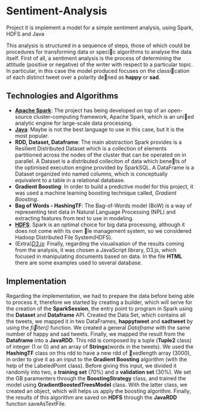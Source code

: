 # Sentiment-Analysis

Project it is implement a model for a simple sentiment analysis, using Spark, HDFS and Java


This analysis is structured in a sequence of steps, those of which could be procedures for transforming data or specic algorithms to analyse the data itself.
First of all, a sentiment analysis is the process of determining the attitude (positive or negative) of the writer with respect to a particular topic. In particular, in this case the model produced focuses on the classication of each distinct tweet over a polarity dened as **happy** or **sad**.


## Technologies and Algorithms 

* **[Apache Spark](http://spark.apache.org/)**: The project has being developed on top of an open-source cluster-computing framework, Apache Spark, which is an unied analytic engine for large-scale data processing. 
* **[Java](https://www.java.com/en/)**: Maybe is not the best language to use in this case, but it is the most popular.
* **RDD, Dataset, Dataframe**: The main abstraction Spark provides is a Resilient Distributed Dataset which is a collection of elements partitioned across the nodes of the cluster that can be operated on in parallel. A Dataset is a distributed colleciton of data which benets of the optimised execution engine provided by SparkSQL. A DataFrame is a Dataset organized into named columns, which is conceptually equivalent to a table in a relational database.
* **Gradient Boosting**: In order to build a predictive model for this project, it was used a machine learning boosting technique called, *Gradient Boosting*. 
* **Bag of Words - HashingTF**: The Bag-of-Words model (BoW) is a way of representing text data in Natural Language Processing (NPL) and extracting features from text to use in modeling.
* **[HDFS](https://hadoop.apache.org/docs/r1.2.1/hdfs_design.html)**: Spark is an optimal choice for big data processing, although it does not come with its own le management system, so we considered Hadoop Distributed File System(HDFS).
* (Extra)*[D3.js](https://d3js.org/)*: Finally, regarding the visualisation of the results coming from the analysis, it was chosen a JavaScript library, D3.js, which focused in manipulating documents based on data. In the file **HTML** there are some examples used to several database.

## Implementation
Regarding the implementation, we had to prepare the data before being able to process it, therefore we started by creating a builder, which will serve for the creation of the **SparkSession**, the entry point to program in Spark using the **Dataset** and **Dataframe** API. Created the Data Set, which contains all the tweets, we mapped it in two DataFrames, **happytweet** and **sadtweet** by using the *filter()* function. We created a general *Dataframe* with the same number of happy and sad tweets. Finally, we mapped the result from the **Dataframe** into a **JavaRDD**. This rdd is composed by a tuple (**Tuple2** class) of integer (1 or 0) and an array of **Strings**(words in the tweets). We used the **HashingTF** class on this rdd to have a new rdd of xedlength array (3000), in order to give it as an input to the **Gradient Boosting** algorithm (with the help of the LabeledPoint class). Before giving this input, we divided it randomly into two, a **training set** (70%) and a **validation set** (30%). We set the GB paramenters through the **BoostingStrategy** class, and trained the model using **GradientBoostedTreesModel** class. With the latter class, we created an object, which will helps us apply the boosting algorithm. Finally, the results of this algorithm are saved on **HDFS** through the **JavaRDD** function saveAsTextFile.